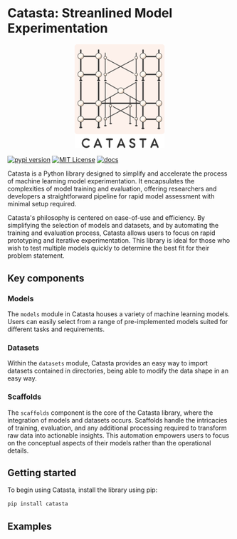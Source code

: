 # Catasta: Streanlined Model Experimentation

<p align="center">
    <img style="width: 40%" src="assets/catasta.svg">
</p>

[![pypi version](https://img.shields.io/pypi/v/catasta?logo=pypi)](https://pypi.org/project/catasta/)
[![MIT License](https://img.shields.io/badge/license-MIT-blue.svg?style=flat)](http://choosealicense.com/licenses/mit/)
[![docs](https://badgen.net/badge/readthedocs/documentation/blue)](https://catasta.readthedocs.io/en/latest/)

Catasta is a Python library designed to simplify and accelerate the process of machine learning model experimentation. It encapsulates the complexities of model training and evaluation, offering researchers and developers a straightforward pipeline for rapid model assessment with minimal setup required.

Catasta's philosophy is centered on ease-of-use and efficiency. By simplifying the selection of models and datasets, and by automating the training and evaluation process, Catasta allows users to focus on rapid prototyping and iterative experimentation. This library is ideal for those who wish to test multiple models quickly to determine the best fit for their problem statement.

## Key components

### Models
The `models` module in Catasta houses a variety of machine learning models. Users can easily select from a range of pre-implemented models suited for different tasks and requirements.

### Datasets
Within the `datasets` module, Catasta provides an easy way to import datasets contained in directories, being able to modify the data shape in an easy way.

### Scaffolds
The `scaffolds` component is the core of the Catasta library, where the integration of models and datasets occurs. Scaffolds handle the intricacies of training, evaluation, and any additional processing required to transform raw data into actionable insights. This automation empowers users to focus on the conceptual aspects of their models rather than the operational details.

## Getting started

To begin using Catasta, install the library using pip:

```sh
pip install catasta
```

## Examples
